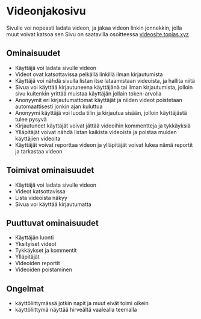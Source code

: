 # Videonjakosivu

Sivulle voi nopeasti ladata videon, ja jakaa videon linkin jonnekkin, jolla muut voivat katsoa sen
Sivu on saatavilla osoitteessa [videosite.topias.xyz](https://videosite.topias.xyz)

## Ominaisuudet
* Käyttäjä voi ladata sivulle videon
* Videot ovat katsottavissa pelkällä linkillä ilman kirjautumista
* Käyttäjä voi nähdä sivulla listan itse lataamistaan videoista, ja hallita niitä
* Sivua voi käyttää kirjautuneena käyttäjänä tai ilman kirjautumista, jolloin sivu kuitenkin yrittää muistaa käyttäjän jollain token-arvolla
* Anonyymit eri kirjautumattomat käyttäjät ja niiden videot poistetaan automaattisesti jonkin ajan kuluttua
* Anonyymi käyttäjä voi luoda tilin ja kirjautua sisään, jolloin käyttäjästä tulee pysyvä
* Kirjautuneet käyttäjät voivat jättää videoihin kommentteja ja tykkäyksiä
* Ylläpitäjät voivat nähdä listan kaikista videoista ja poistaa muiden käyttäjien videoita
* Käyttäjät voivat reporttaa videon ja ylläpitäjät voivat lukea nämä reportit ja tarkastaa videon


## Toimivat ominaisuudet
* Käyttäjä voi ladata sivulle videon
* Videot katsottavissa
* Lista videoista näkyy
* Sivua voi käyttää kirjautumatta


## Puuttuvat ominaisuudet
* Käyttäjän luonti
* Yksityiset videot
* Tykkäykset ja kommentit
* Ylläpitäjät
* Videoiden reportit
* Videoiden poistaminen

## Ongelmat
* käyttöliittymässä jotkin napit ja muut eivät toimi oikein
* käyttöliittymä näyttää hirveältä vaalealla teemalla